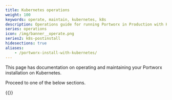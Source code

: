 ```yaml
---
title: Kubernetes operations
weight: 100
keywords: operate, maintain, kubernetes, k8s
description: Operations guide for running Portworx in Production with Kubernetes
series: operations
icon: /img/banner__operate.png
series2: k8s-postinstall
hidesections: true
aliases:
    - /portworx-install-with-kubernetes/
---
```

This page has documentation on operating and maintaining your Portworx installation on Kubernetes.

Proceed to one of the below sections.

{{<homelist series="operations-k8s">}}